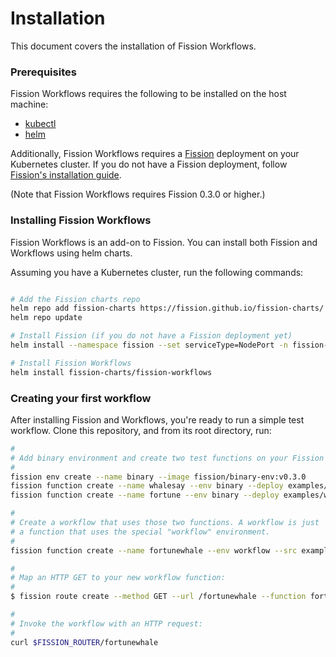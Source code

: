 # Installation

This document covers the installation of Fission Workflows.

### Prerequisites

Fission Workflows requires the following to be installed on the host machine:

- [kubectl](https://kubernetes.io/docs/tasks/tools/install-kubectl/)
- [helm](https://github.com/kubernetes/helm)

Additionally, Fission Workflows requires a
[Fission](https://github.com/fission/fission) deployment on your
Kubernetes cluster.  If you do not have a Fission deployment, follow
[Fission's installation guide](http://fission.io/docs/0.3.0/install/).

(Note that Fission Workflows requires Fission 0.3.0 or higher.)

### Installing Fission Workflows

Fission Workflows is an add-on to Fission. You can install both
Fission and Workflows using helm charts.

Assuming you have a Kubernetes cluster, run the following commands:

```bash

# Add the Fission charts repo
helm repo add fission-charts https://fission.github.io/fission-charts/
helm repo update

# Install Fission (if you do not have a Fission deployment yet)
helm install --namespace fission --set serviceType=NodePort -n fission-all fission-charts/fission-all --version 0.3.0

# Install Fission Workflows
helm install fission-charts/fission-workflows
```

### Creating your first workflow

After installing Fission and Workflows, you're ready to run a simple
test workflow.  Clone this repository, and from its root directory, run:

```bash
#
# Add binary environment and create two test functions on your Fission setup:
#
fission env create --name binary --image fission/binary-env:v0.3.0
fission function create --name whalesay --env binary --deploy examples/whales/whalesay.sh
fission function create --name fortune --env binary --deploy examples/whales/fortune.sh

#
# Create a workflow that uses those two functions. A workflow is just
# a function that uses the special "workflow" environment.
#
fission function create --name fortunewhale --env workflow --src examples/whales/fortunewhale.wf.yaml

#
# Map an HTTP GET to your new workflow function:
#
$ fission route create --method GET --url /fortunewhale --function fortunewhale

#
# Invoke the workflow with an HTTP request:
#
curl $FISSION_ROUTER/fortunewhale
``` 
